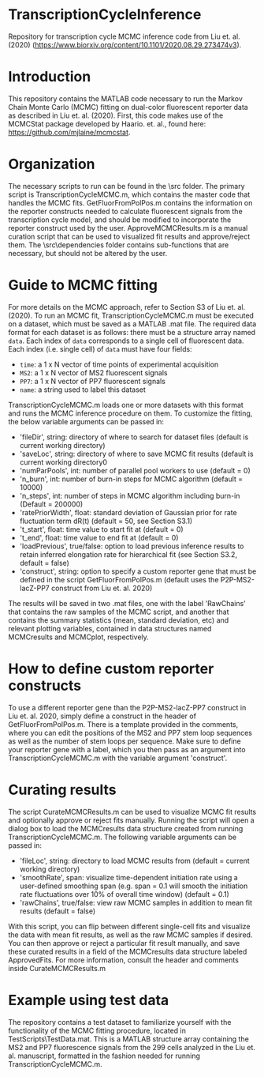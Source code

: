 # TranscriptionCycleInference
Repository for transcription cycle MCMC inference code from Liu et. al. (2020) (https://www.biorxiv.org/content/10.1101/2020.08.29.273474v3).

# Introduction
This repository contains the MATLAB code necessary to run the Markov Chain Monte Carlo (MCMC) fitting on dual-color fluorescent reporter data as described in Liu et. al. (2020). First, this code makes use of the MCMCStat package developed by Haario. et. al., found here: https://github.com/mjlaine/mcmcstat.

# Organization
The necessary scripts to run can be found in the \src folder. The primary script is TranscriptionCycleMCMC.m, which contains the master code that handles the MCMC fits. GetFluorFromPolPos.m contains the information on the reporter constructs needed to calculate fluorescent signals from the transcription cycle model, and should be modified to incorporate the reporter construct used by the user. ApproveMCMCResults.m is a manual curation script that can be used to visualized fit results and approve/reject them. The \src\dependencies folder contains sub-functions that are necessary, but should not be altered by the user.

# Guide to MCMC fitting
For more details on the MCMC approach, refer to Section S3 of Liu et. al. (2020). To run an MCMC fit, TranscriptionCycleMCMC.m must be executed on a dataset, which must be saved as a MATLAB .mat file. The required data format for each dataset is as follows: there must be a structure array named <code>data</code>. Each index of <code>data</code> corresponds to a single cell of fluorescent data. Each index (i.e. single cell) of <code>data</code> must have four fields:

- <code>time</code>: a 1 x N vector of time points of experimental acquisition
- <code>MS2</code>: a 1 x N vector of MS2 fluorescent signals
- <code>PP7</code>: a 1 x N vector of PP7 fluorescent signals
- <code>name</code>: a string used to label this dataset
  
TranscriptionCycleMCMC.m loads one or more datasets with this format and runs the MCMC inference procedure on them. To customize the fitting, the below variable arguments can be passed in:

- 'fileDir', string: directory of where to search for dataset files (default is current working directory)
- 'saveLoc', string: directory of where to save MCMC fit results (default is current working directory0
- 'numParPools', int: number of parallel pool workers to use (default = 0)
- 'n_burn', int: number of burn-in steps for MCMC algorithm (default = 10000)
- 'n_steps', int: number of steps in MCMC algorithm including burn-in (Default = 200000)
- 'ratePriorWidth', float: standard deviation of Gaussian prior for rate fluctuation term dR(t) (default = 50, see Section S3.1)
- 't_start', float: time value to start fit at (default = 0)
- 't_end', float: time value to end fit at (default = 0)
- 'loadPrevious', true/false: option to load previous inference results to retain inferred elongation rate for hierarchical fit (see Section S3.2, default = false)
- 'construct', string: option to specify a custom reporter gene that must be defined in the script GetFluorFromPolPos.m (default uses the P2P-MS2-lacZ-PP7 construct from Liu et. al. 2020)

The results will be saved in two .mat files, one with the label 'RawChains' that contains the raw samples of the MCMC script, and another that contains the summary statistics (mean, standard deviation, etc) and relevant plotting variables, contained in data structures named MCMCresults and MCMCplot, respectively.

# How to define custom reporter constructs
To use a different reporter gene than the P2P-MS2-lacZ-PP7 construct in Liu et. al. 2020, simply define a construct in the header of GetFluorFromPolPos.m. There is a template provided in the comments, where you can edit the positions of the MS2 and PP7 stem loop sequences as well as the number of stem loops per sequence. Make sure to define your reporter gene with a label, which you then pass as an argument into TranscriptionCycleMCMC.m with the variable argument 'construct'.

# Curating results
The script CurateMCMCResults.m can be used to visualize MCMC fit results and optionally approve or reject fits manually. Running the script will open a dialog box to load the MCMCresults data structure created from running TranscriptionCycleMCMC.m. The following variable arguments can be passed in:

- 'fileLoc', string: directory to load MCMC results from (default = current working directory)
- 'smoothRate', span: visualize time-dependent initiation rate using a user-defined smoothing span (e.g. span = 0.1 will smooth the initiation rate fluctuations over 10% of overall time window) (default = 0.1)
- 'rawChains', true/false: view raw MCMC samples in addition to mean fit results (default = false)

With this script, you can flip between different single-cell fits and visualize the data with mean fit results, as well as the raw MCMC samples if desired. You can then approve or reject a particular fit result manually, and save these curated results in a field of the MCMCresults data structure labeled ApprovedFits. For more information, consult the header and comments inside CurateMCMCResults.m

# Example using test data
The repository contains a test dataset to familiarize yourself with the functionality of the MCMC fitting procedure, located in TestScripts\TestData.mat. This is a MATLAB structure array containing the MS2 and PP7 fluorescence signals from the 299 cells analyzed in the Liu et. al. manuscript, formatted in the fashion needed for running TranscriptionCycleMCMC.m.
